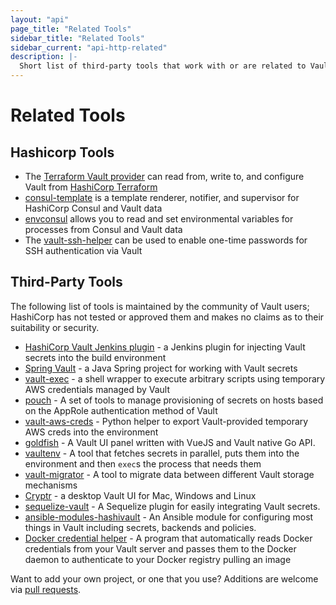 ```yaml
---
layout: "api"
page_title: "Related Tools"
sidebar_title: "Related Tools"
sidebar_current: "api-http-related"
description: |-
  Short list of third-party tools that work with or are related to Vault.
---
```


# Related Tools

## Hashicorp Tools

* The [Terraform Vault provider](https://www.terraform.io/docs/providers/vault/index.html) can read from, write to, and configure Vault from [HashiCorp Terraform](https://www.terraform.io/)
* [consul-template](https://github.com/hashicorp/consul-template) is a template renderer, notifier, and supervisor for HashiCorp Consul and Vault data
* [envconsul](https://github.com/hashicorp/envconsul) allows you to read and set environmental variables for processes from Consul and Vault data
* The [vault-ssh-helper](https://github.com/hashicorp/vault-ssh-helper) can be used to enable one-time passwords for SSH authentication via Vault

## Third-Party Tools

The following list of tools is maintained by the community of Vault users; HashiCorp has not tested or approved them and makes no claims as to their suitability or security.

* [HashiCorp Vault Jenkins plugin](https://plugins.jenkins.io/hashicorp-vault-plugin) - a Jenkins plugin for injecting Vault secrets into the build environment
* [Spring Vault](http://projects.spring.io/spring-vault/) - a Java Spring project for working with Vault secrets
* [vault-exec](https://github.com/kmanning/vault_exec) - a shell wrapper to execute arbitrary scripts using temporary AWS credentials managed by Vault
* [pouch](https://github.com/tuenti/pouch) - A set of tools to manage provisioning of secrets on hosts based on the AppRole authentication method of Vault
* [vault-aws-creds](https://github.com/jantman/vault-aws-creds) - Python helper to export Vault-provided temporary AWS creds into the environment
* [goldfish](https://github.com/Caiyeon/goldfish) - A Vault UI panel written with VueJS and Vault native Go API.
* [vaultenv](https://github.com/channable/vaultenv) - A tool that fetches secrets in parallel, puts them into the environment and then `exec`s the process that needs them
* [vault-migrator](https://github.com/nebtex/vault-migrator) - A tool to migrate data between different Vault storage mechanisms
* [Cryptr](https://github.com/adobe/cryptr) - a desktop Vault UI for Mac, Windows and Linux
* [sequelize-vault](https://github.com/linyows/sequelize-vault) - A Sequelize plugin for easily integrating Vault secrets.
* [ansible-modules-hashivault](https://github.com/TerryHowe/ansible-modules-hashivault) - An Ansible module for configuring most things in Vault including secrets, backends and policies.
* [Docker credential helper](https://github.com/morningconsult/docker-credential-vault-login) - A program that automatically reads Docker credentials from your Vault server and passes them to the Docker daemon to authenticate to your Docker registry pulling an image

Want to add your own project, or one that you use? Additions are welcome via [pull requests](https://github.com/hashicorp/vault/blob/master/website/source/api/relatedtools.html.md).
